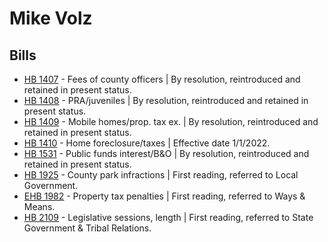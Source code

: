 # Mike Volz
## Bills
* [HB 1407](/bill/2021-22/hb/1407/) - Fees of county officers | By resolution, reintroduced and retained in present status.
* [HB 1408](/bill/2021-22/hb/1408/) - PRA/juveniles | By resolution, reintroduced and retained in present status.
* [HB 1409](/bill/2021-22/hb/1409/) - Mobile homes/prop. tax ex. | By resolution, reintroduced and retained in present status.
* [HB 1410](/bill/2021-22/hb/1410/) - Home foreclosure/taxes | Effective date 1/1/2022.
* [HB 1531](/bill/2021-22/hb/1531/) - Public funds interest/B&O | By resolution, reintroduced and retained in present status.
* [HB 1925](/bill/2021-22/hb/1925/) - County park infractions | First reading, referred to Local Government.
* [EHB 1982](/bill/2021-22/ehb/1982/) - Property tax penalties | First reading, referred to Ways & Means.
* [HB 2109](/bill/2021-22/hb/2109/) - Legislative sessions, length | First reading, referred to State Government & Tribal Relations.
